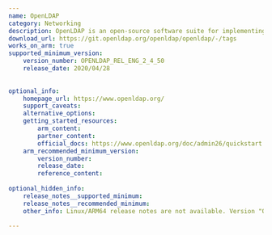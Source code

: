 ```yaml
---
name: OpenLDAP
category: Networking
description: OpenLDAP is an open-source software suite for implementing LDAP directory services, facilitating secure and scalable directory management and access.
download_url: https://git.openldap.org/openldap/openldap/-/tags
works_on_arm: true
supported_minimum_version:
    version_number: OPENLDAP_REL_ENG_2_4_50
    release_date: 2020/04/28
 
 
optional_info:
    homepage_url: https://www.openldap.org/
    support_caveats:
    alternative_options:
    getting_started_resources:
        arm_content:
        partner_content:
        official_docs: https://www.openldap.org/doc/admin26/quickstart.html
    arm_recommended_minimum_version:
        version_number:
        release_date:
        reference_content:
 
optional_hidden_info:
    release_notes__supported_minimum:
    release_notes__recommended_minimum:
    other_info: Linux/ARM64 release notes are not available. Version "OPENLDAP_REL_ENG_2_4_50" has been successfully built and installed on the Neoverse N1, prior versions fail to build.
 
---
```

